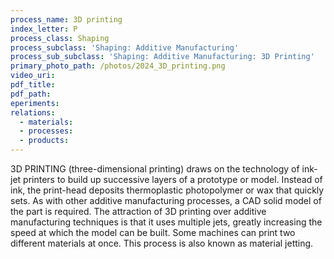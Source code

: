```yaml
---
process_name: 3D printing
index_letter: P
process_class: Shaping
process_subclass: 'Shaping: Additive Manufacturing'
process_sub_subclass: 'Shaping: Additive Manufacturing: 3D Printing'
primary_photo_path: /photos/2024_3D_printing.png
video_uri:
pdf_title:
pdf_path:
eperiments:
relations:
  - materials:
  - processes:
  - products:
---
```


3D PRINTING (three-dimensional printing) draws on the technology of ink-jet printers to build up successive layers of a prototype or model. Instead of ink, the print-head deposits thermoplastic photopolymer or wax that quickly sets. As with other additive manufacturing processes, a CAD solid model of the part is required. The attraction of 3D printing over additive manufacturing techniques is that it uses multiple jets, greatly increasing the speed at which the model can be built. Some machines can print two different materials at once.
This process is also known as material jetting.